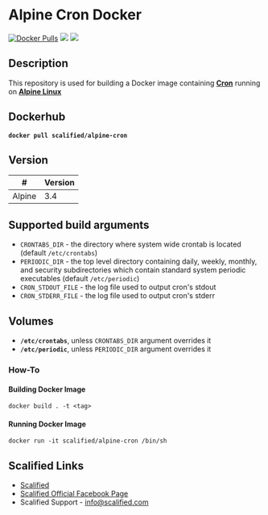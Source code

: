 # Alpine Cron Docker #

[![Docker Pulls](https://img.shields.io/docker/pulls/scalified/alpine-cron.svg)](https://hub.docker.com/r/scalified/alpine-cron)
[![](https://images.microbadger.com/badges/image/scalified/alpine-cron.svg)](https://microbadger.com/images/scalified/alpine-cron)
[![](https://images.microbadger.com/badges/version/scalified/alpine-cron.svg)](https://microbadger.com/images/scalified/alpine-cron)

## Description

This repository is used for building a Docker image containing [**Cron**](https://en.wikipedia.org/wiki/Cron) 
running on [**Alpine Linux**](https://alpinelinux.org/)

## Dockerhub

**`docker pull scalified/alpine-cron`**

## Version

| #      | Version |
|--------|---------|
| Alpine | 3.4     |

## Supported build arguments

* `CRONTABS_DIR` - the directory where system wide crontab is located (default `/etc/crontabs`)
* `PERIODIC_DIR` - the top level directory containing daily, weekly, monthly, and security	subdirectories which contain standard system periodic executables (default `/etc/periodic`)
* `CRON_STDOUT_FILE` - the log file used to output cron's stdout
* `CRON_STDERR_FILE` - the log file used to output cron's stderr

## Volumes

* **`/etc/crontabs`**, unless `CRONTABS_DIR` argument overrides it
* **`/etc/periodic`**, unless `PERIODIC_DIR` argument overrides it

### How-To

#### Building Docker Image

`docker build . -t <tag>`

#### Running Docker Image

`docker run -it scalified/alpine-cron /bin/sh`

## Scalified Links

* [Scalified](http://www.scalified.com)
* [Scalified Official Facebook Page](https://www.facebook.com/scalified)
* Scalified Support - info@scalified.com